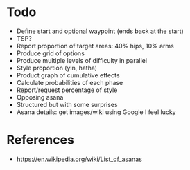 # Todo
- Define start and optional waypoint (ends back at the start)
- TSP?
- Report proportion of target areas: 40% hips, 10% arms
- Produce grid of options
- Produce multiple levels of difficulty in parallel
- Style proportion (yin, hatha)
- Product graph of cumulative effects
- Calculate probabilities of each phase
- Report/request percentage of style
- Opposing asana
- Structured but with some surprises
- Asana details: get images/wiki using Google I feel lucky

# References
- https://en.wikipedia.org/wiki/List_of_asanas
